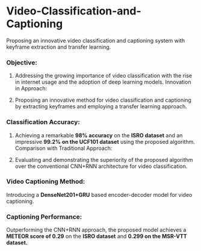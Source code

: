 # Video-Classification-and-Captioning
Proposing an innovative video classification and captioning system with keyframe extraction and transfer learning.

### Objective:

1. Addressing the growing importance of video classification with the rise in internet usage and the adoption of deep learning models.
Innovation in Approach:

2. Proposing an innovative method for video classification and captioning by extracting keyframes and employing a transfer learning approach.

### Classification Accuracy:

1. Achieving a remarkable **98% accuracy** on the **ISRO dataset** and an impressive **99.2% on the UCF101 dataset** using the proposed algorithm.
Comparison with Traditional Approach:

2. Evaluating and demonstrating the superiority of the proposed algorithm over the conventional CNN+RNN architecture for video classification.

### Video Captioning Method:
Introducing a **DenseNet201+GRU** based encoder-decoder model for video captioning.

### Captioning Performance:
Outperforming the CNN+RNN approach, the proposed model achieves a **METEOR score of 0.29** on the **ISRO dataset** and **0.299 on the MSR-VTT dataset.**

